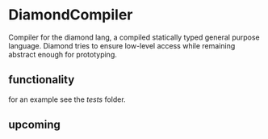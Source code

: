 # DiamondCompiler

Compiler for the diamond lang, a compiled statically typed general purpose language.
Diamond tries to ensure low-level access while remaining abstract enough for prototyping.

## functionality 

for an example see the *tests* folder.

## upcoming

